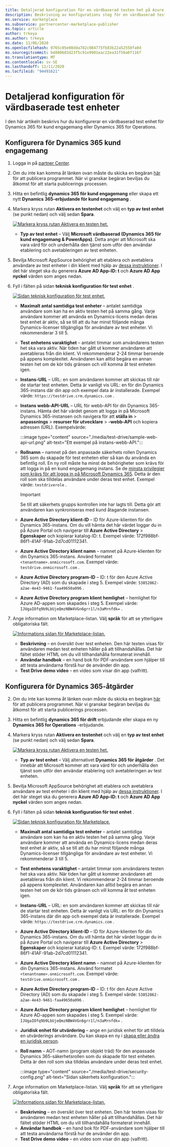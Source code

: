 ```yaml
---
title: Detaljerad konfiguration för en värdbaserad testen het på Azure Marketplace
description: Beskrivning av konfigurations steg för en värdbaserad testen het på den kommersiella Marketplace
ms.service: marketplace
ms.subservice: partnercenter-marketplace-publisher
ms.topic: article
author: trkeya
ms.author: trkeya
ms.date: 11/06/2020
ms.openlocfilehash: 0765c05e08dda782c084775fb83b22a52558fa0d
ms.sourcegitcommit: b4880683d23f5c91e9901eac22ea31f50a0f116f
ms.translationtype: MT
ms.contentlocale: sv-SE
ms.lasthandoff: 11/11/2020
ms.locfileid: "94491621"
---
```

# <a name="detailed-configuration-for-hosted-test-drives"></a>Detaljerad konfiguration för värdbaserade test enheter

I den här artikeln beskrivs hur du konfigurerar en värdbaserad test enhet för Dynamics 365 för kund engagemang eller Dynamics 365 for Operations.

## <a name="configure-for-dynamics-365-customer-engagement"></a>Konfigurera för Dynamics 365 kund engagemang

1. Logga in på [partner Center](https://partner.microsoft.com/).
2. Om du inte kan komma åt länken ovan måste du skicka en begäran [här](https://appsource.microsoft.com/partners/list-an-app) för att publicera programmet. När vi granskar begäran beviljas du åtkomst för att starta publicerings processen.
3. Hitta en befintlig **dynamics 365 för kund engagemang** eller skapa ett nytt **Dynamics 365-erbjudande för kund engagemang** .
4. Markera kryss rutan **Aktivera en testenhet** och välj en **typ av test enhet** (se punkt nedan) och välj sedan **Spara**.

    [![Markera kryss rutan Aktivera en testen het.](media/test-drive/enable-test-drive-check-box.png)](media/test-drive/enable-test-drive-check-box.png#lightbox)

    - **Typ av test enhet** – Välj **Microsoft värdbaserad (Dynamics 365 för kund engagemang & PowerApps)**. Detta anger att Microsoft ska vara värd för och underhålla den tjänst som utför den användar etablering och avetableringen av test enheten.

5. Bevilja Microsoft AppSource behörighet att etablera och avetablera användare av test enheter i din klient med hjälp av [dessa instruktioner](https://github.com/Microsoft/AppSource/blob/master/Microsoft%20Hosted%20Test%20Drive/Setup-your-Azure-subscription-for-Dynamics365-Microsoft-Hosted-Test-Drives.md). I det här steget ska du generera **Azure AD App-ID: t** och **Azure AD App nyckel** värden som anges nedan.
6. Fyll i fälten på sidan **teknisk konfiguration för test enhet** .

    [![Sidan teknisk konfiguration för test enhet.](media/test-drive/technical-config-details.png)](media/test-drive/technical-config-details.png#lightbox)

    - **Maximalt antal samtidiga test enheter** – antalet samtidiga användare som kan ha en aktiv testen het på samma gång. Varje användare kommer att använda en Dynamics-licens medan deras test enhet är aktiv, så se till att du har minst följande många Dynamics-licenser tillgängliga för användare av test enheter. Vi rekommenderar 3 till 5.
    - **Test enhetens varaktighet** – antalet timmar som användarens testen het ska vara aktiv. När tiden har gått ut kommer användaren att avetableras från din klient. Vi rekommenderar 2-24 timmar beroende på appens komplexitet. Användaren kan alltid begära en annan testen het om de kör tids gränsen och vill komma åt test enheten igen.
    - **Instans-URL** – URL: en som användaren kommer att skickas till när de startar test enheten. Detta är vanligt vis URL: en för din Dynamics 365-instans där din app och exempel data är installerade. Exempel värde: `https://testdrive.crm.dynamics.com` .
    - **Instans webb-API-URL** – URL för webb-API för din Dynamics 365-instans. Hämta det här värdet genom att logga in på Microsoft Dynamics 365-instansen och navigera för att **ställa in**  >  **anpassnings**  >  **resurser för utvecklare**  >  **-webb-API** och kopiera adressen (URL). Exempelvärde:

        :::image type="content" source="./media/test-drive/sample-web-api-url.png" alt-text="Ett exempel på instans-webb-API.":::

    - **Rollnamn** – namnet på den anpassade säkerhets rollen Dynamics 365 som du skapade för test enheten eller så kan du använda en befintlig roll. En ny roll måste ha minst de behörigheter som krävs för att logga in på en kund engagemang instans. Se de [minsta privilegier som krävs för att logga in på Microsoft Dynamics 365](https://community.dynamics.com/crm/b/crminogic/archive/2016/11/24/minimum-privileges-required-to-login-microsoft-dynamics-365). Detta är den roll som ska tilldelas användare under deras test enhet. Exempel värde: `testdriverole` .
    
        > [!IMPORTANT]
        > Se till att säkerhets grupps kontrollen inte har lagts till. Detta gör att användaren kan synkroniseras med kund åtagande instansen.

    - **Azure Active Directory klient-ID** – ID för Azure-klienten för din Dynamics 365-instans. Om du vill hämta det här värdet loggar du in på Azure Portal och navigerar till **Azure Active Directory**  >  **Egenskaper** och kopierar katalog-ID: t. Exempel värde: 172f988bf-86f1-41AF-91ab-2d7cd01112341.
    - **Azure Active Directory klient namn** – namnet på Azure-klienten för din Dynamics 365-instans. Använd formatet `<tenantname>.onmicrosoft.com`. Exempel värde: `testdrive.onmicrosoft.com` .
    - **Azure Active Directory program-ID** – ID: t för den Azure Active Directory (AD) som du skapade i steg 5. Exempel värde: `53852862-a2ae-4e43-9461-faa49650a096` .
    - **Azure Active Directory program klient hemlighet** – hemlighet för Azure AD-appen som skapades i steg 5. Exempel värde: `IJUgaIOfq9b9LbUjeQmzNBW4VGn6grr1l/n3aMrnfdk=` .

7. Ange information om Marketplace-listan. Välj **språk** för att se ytterligare obligatoriska fält.

    [![Informations sidan för Marketplace-listan.](media/test-drive/marketplace-listing-details.png)](media/test-drive/marketplace-listing-details.png#lightbox)

    - **Beskrivning** – en översikt över test enheten. Den här texten visas för användaren medan test enheten håller på att tillhandahållas. Det här fältet stöder HTML om du vill tillhandahålla formaterat innehåll.
    - **Användar handbok** – en hand bok för PDF-användare som hjälper till att testa användarna förstå hur de använder din app.
    - **Test Drive demo video** – en video som visar din app (valfritt).

## <a name="configure-for-dynamics-365-operations"></a>Konfigurera för Dynamics 365-åtgärder

2. Om du inte kan komma åt länken ovan måste du skicka en begäran [här](https://appsource.microsoft.com/partners/list-an-app) för att publicera programmet. När vi granskar begäran beviljas du åtkomst för att starta publicerings processen.
3. Hitta en befintlig **dynamics 365 för drift** erbjudande eller skapa en ny **Dynamics 365 for Operations** -erbjudande.
4. Markera kryss rutan **Aktivera en testenhet** och välj en **typ av test enhet** (se punkt nedan) och välj sedan **Spara**.

    [![Markera kryss rutan Aktivera en testen het.](media/test-drive/enable-test-drive-check-box-operations.png)](media/test-drive/enable-test-drive-check-box-operations.png#lightbox)

    - **Typ av test enhet** – Välj alternativet **Dynamics 365 för åtgärder** . Det innebär att Microsoft kommer att vara värd för och underhålla den tjänst som utför den användar etablering och avetableringen av test enheten.

5. Bevilja Microsoft AppSource behörighet att etablera och avetablera användare av test enheter i din klient med hjälp av [dessa instruktioner](https://github.com/Microsoft/AppSource/blob/master/Microsoft%20Hosted%20Test%20Drive/Setup-your-Azure-subscription-for-Dynamics365-Microsoft-Hosted-Test-Drives.md). I det här steget ska du generera **Azure AD App-ID: t** och **Azure AD App nyckel** värden som anges nedan.
6. Fyll i fälten på sidan **teknisk konfiguration för test enhet** .

    [![Sidan teknisk konfiguration för Marketplace.](media/test-drive/technical-config-details.png)](media/test-drive/technical-config-details.png#lightbox)

    - **Maximalt antal samtidiga test enheter** – antalet samtidiga användare som kan ha en aktiv testen het på samma gång. Varje användare kommer att använda en Dynamics-licens medan deras test enhet är aktiv, så se till att du har minst följande många Dynamics-licenser tillgängliga för användare av test enheter. Vi rekommenderar 3 till 5.
    - **Test enhetens varaktighet** – antalet timmar som användarens testen het ska vara aktiv. När tiden har gått ut kommer användaren att avetableras från din klient. Vi rekommenderar 2-24 timmar beroende på appens komplexitet. Användaren kan alltid begära en annan testen het om de kör tids gränsen och vill komma åt test enheten igen.
    - **Instans-URL** – URL: en som användaren kommer att skickas till när de startar test enheten. Detta är vanligt vis URL: en för din Dynamics 365-instans där din app och exempel data är installerade. Exempel värde: `https://testdrive.crm.dynamics.com` .
    - **Azure Active Directory klient-ID** – ID för Azure-klienten för din Dynamics 365-instans. Om du vill hämta det här värdet loggar du in på Azure Portal och navigerar till **Azure Active Directory**  >  **Egenskaper** och kopierar katalog-ID: t. Exempel värde: 172f988bf-86f1-41AF-91ab-2d7cd01112341.
    - **Azure Active Directory klient namn** – namnet på Azure-klienten för din Dynamics 365-instans. Använd formatet `<tenantname>.onmicrosoft.com`. Exempel värde: `testdrive.onmicrosoft.com` .
    - **Azure Active Directory program-ID** – ID: t för den Azure Active Directory (AD) som du skapade i steg 5. Exempel värde: `53852862-a2ae-4e43-9461-faa49650a096` .
    - **Azure Active Directory program klient hemlighet** – hemlighet för Azure AD-appen som skapades i steg 5. Exempel värde: `IJUgaIOfq9b9LbUjeQmzNBW4VGn6grr1l/n3aMrnfdk=` .
    - **Juridisk enhet för utvärdering** – ange en juridisk enhet för att tilldela en utvärderings användare. Du kan skapa en ny i [skapa eller ändra en juridisk person](https://technet.microsoft.com/library/hh242184.aspx).
    - **Roll namn** – AOT-namn (program objekt träd) för den anpassade Dynamics 365-säkerhetsrollen som du skapade för test enheten. Detta är den roll som ska tilldelas användare under deras test enhet.

        :::image type="content" source="./media/test-drive/security-config.png" alt-text="Sidan säkerhets konfiguration.":::

7. Ange information om Marketplace-listan. Välj **språk** för att se ytterligare obligatoriska fält.

    [![Informations sidan för Marketplace-listan.](media/test-drive/marketplace-listing-details.png)](media/test-drive/marketplace-listing-details.png#lightbox)

    - **Beskrivning** – en översikt över test enheten. Den här texten visas för användaren medan test enheten håller på att tillhandahållas. Det här fältet stöder HTML om du vill tillhandahålla formaterat innehåll.
    - **Användar handbok** – en hand bok för PDF-användare som hjälper till att testa användarna förstå hur de använder din app.
    - **Test Drive demo video** – en video som visar din app (valfritt).

<!--
## Next steps

- [Set up your Azure subscription](test-drive-azure-subscription-setup.md) -->
